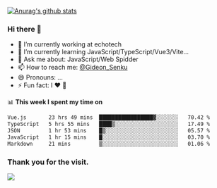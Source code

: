 [![Anurag's github stats](https://github-readme-stats.vercel.app/api?username=gideonsenku)](https://github.com/anuraghazra/github-readme-stats)
### Hi there 👋
- 🔭 I’m currently working at echotech
- 🌱 I’m currently learning JavaScript/TypeScript/Vue3/Vite...
- 💬 Ask me about: JavaScript/Web Spidder 
- 📫 How to reach me: [@Gideon_Senku](https://t.me/Gideon_Senku)
- 😄 Pronouns: ...
- ⚡ Fun fact: I ❤️ 🎵

📊 **This week I spent my time on**
<!--START_SECTION:waka-->

```txt
Vue.js       23 hrs 49 mins  █████████████████▓░░░░░░░   70.42 %
TypeScript   5 hrs 55 mins   ████▒░░░░░░░░░░░░░░░░░░░░   17.49 %
JSON         1 hr 53 mins    █▒░░░░░░░░░░░░░░░░░░░░░░░   05.57 %
JavaScript   1 hr 15 mins    █░░░░░░░░░░░░░░░░░░░░░░░░   03.70 %
Markdown     21 mins         ▒░░░░░░░░░░░░░░░░░░░░░░░░   01.06 %
```

<!--END_SECTION:waka-->


### Thank you for the visit.
![](http://profile-counter.glitch.me/gideonsenku/count.svg)
<!--
**GideonSenku/GideonSenku** is a ✨ _special_ ✨ repository because its `README.md` (this file) appears on your GitHub profile.

Here are some ideas to get you started:

- 🔭 I’m currently working on ...
- 🌱 I’m currently learning ...
- 👯 I’m looking to collaborate on ...
- 🤔 I’m looking for help with ...
- 💬 Ask me about ...
- 📫 How to reach me: ...
- 😄 Pronouns: ...
- ⚡ Fun fact: ...
-->
